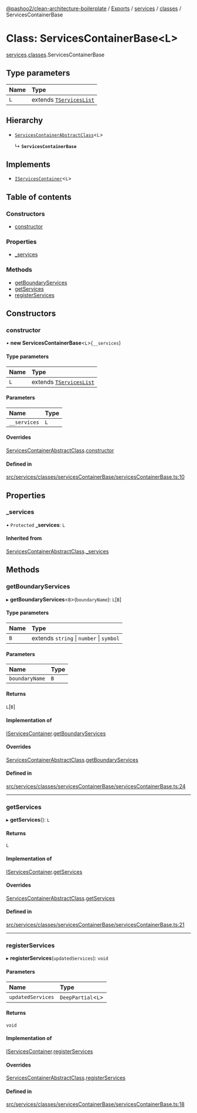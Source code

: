 [@pashoo2/clean-architecture-boilerplate](../README.md) / [Exports](../modules.md) / [services](../modules/services.md) / [classes](../modules/services.classes.md) / ServicesContainerBase

# Class: ServicesContainerBase<L\>

[services](../modules/services.md).[classes](../modules/services.classes.md).ServicesContainerBase

## Type parameters

| Name | Type |
| :------ | :------ |
| `L` | extends [`TServicesList`](../modules/services.interfaces.common.md#tserviceslist) |

## Hierarchy

- [`ServicesContainerAbstractClass`](services.interfaces.common.servicescontainerabstractclass.md)<`L`\>

  ↳ **`ServicesContainerBase`**

## Implements

- [`IServicesContainer`](../interfaces/services.interfaces.common.iservicescontainer.md)<`L`\>

## Table of contents

### Constructors

- [constructor](services.classes.servicescontainerbase.md#constructor)

### Properties

- [\_services](services.classes.servicescontainerbase.md#_services)

### Methods

- [getBoundaryServices](services.classes.servicescontainerbase.md#getboundaryservices)
- [getServices](services.classes.servicescontainerbase.md#getservices)
- [registerServices](services.classes.servicescontainerbase.md#registerservices)

## Constructors

### constructor

• **new ServicesContainerBase**<`L`\>(`__services`)

#### Type parameters

| Name | Type |
| :------ | :------ |
| `L` | extends [`TServicesList`](../modules/services.interfaces.common.md#tserviceslist) |

#### Parameters

| Name | Type |
| :------ | :------ |
| `__services` | `L` |

#### Overrides

[ServicesContainerAbstractClass](services.interfaces.common.servicescontainerabstractclass.md).[constructor](services.interfaces.common.servicescontainerabstractclass.md#constructor)

#### Defined in

[src/services/classes/servicesContainerBase/servicesContainerBase.ts:10](https://github.com/pashoo2/clean-architecture-boilerplate/blob/e82048b/src/services/classes/servicesContainerBase/servicesContainerBase.ts#L10)

## Properties

### \_services

• `Protected` **\_services**: `L`

#### Inherited from

[ServicesContainerAbstractClass](services.interfaces.common.servicescontainerabstractclass.md).[_services](services.interfaces.common.servicescontainerabstractclass.md#_services)

## Methods

### getBoundaryServices

▸ **getBoundaryServices**<`B`\>(`boundaryName`): `L`[`B`]

#### Type parameters

| Name | Type |
| :------ | :------ |
| `B` | extends `string` \| `number` \| `symbol` |

#### Parameters

| Name | Type |
| :------ | :------ |
| `boundaryName` | `B` |

#### Returns

`L`[`B`]

#### Implementation of

[IServicesContainer](../interfaces/services.interfaces.common.iservicescontainer.md).[getBoundaryServices](../interfaces/services.interfaces.common.iservicescontainer.md#getboundaryservices)

#### Overrides

[ServicesContainerAbstractClass](services.interfaces.common.servicescontainerabstractclass.md).[getBoundaryServices](services.interfaces.common.servicescontainerabstractclass.md#getboundaryservices)

#### Defined in

[src/services/classes/servicesContainerBase/servicesContainerBase.ts:24](https://github.com/pashoo2/clean-architecture-boilerplate/blob/e82048b/src/services/classes/servicesContainerBase/servicesContainerBase.ts#L24)

___

### getServices

▸ **getServices**(): `L`

#### Returns

`L`

#### Implementation of

[IServicesContainer](../interfaces/services.interfaces.common.iservicescontainer.md).[getServices](../interfaces/services.interfaces.common.iservicescontainer.md#getservices)

#### Overrides

[ServicesContainerAbstractClass](services.interfaces.common.servicescontainerabstractclass.md).[getServices](services.interfaces.common.servicescontainerabstractclass.md#getservices)

#### Defined in

[src/services/classes/servicesContainerBase/servicesContainerBase.ts:21](https://github.com/pashoo2/clean-architecture-boilerplate/blob/e82048b/src/services/classes/servicesContainerBase/servicesContainerBase.ts#L21)

___

### registerServices

▸ **registerServices**(`updatedServices`): `void`

#### Parameters

| Name | Type |
| :------ | :------ |
| `updatedServices` | `DeepPartial`<`L`\> |

#### Returns

`void`

#### Implementation of

[IServicesContainer](../interfaces/services.interfaces.common.iservicescontainer.md).[registerServices](../interfaces/services.interfaces.common.iservicescontainer.md#registerservices)

#### Overrides

[ServicesContainerAbstractClass](services.interfaces.common.servicescontainerabstractclass.md).[registerServices](services.interfaces.common.servicescontainerabstractclass.md#registerservices)

#### Defined in

[src/services/classes/servicesContainerBase/servicesContainerBase.ts:18](https://github.com/pashoo2/clean-architecture-boilerplate/blob/e82048b/src/services/classes/servicesContainerBase/servicesContainerBase.ts#L18)
